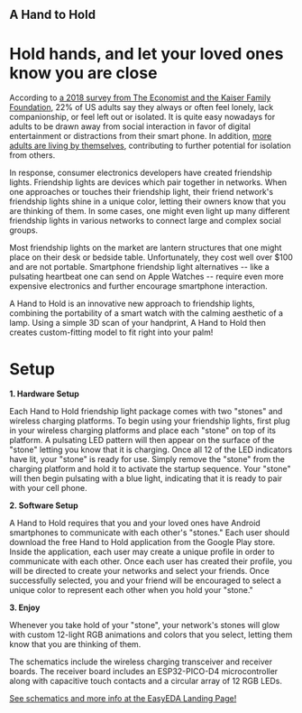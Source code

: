 ## A Hand to Hold

# Hold hands, and let your loved ones know you are close #

According to [a 2018 survey from The Economist and the Kaiser Family Foundation](https://www.economist.com/international/2018/09/01/loneliness-is-a-serious-public-health-problem), 22% of US adults say they always or often feel lonely, lack companionship, or feel left out or isolated. It is quite easy nowadays for adults to be drawn away from social interaction in favor of digital entertainment or distractions from their smart phone. In addition, [more adults are living by themselves](https://furmancenter.org/thestoop/entry/all-by-myself), contributing to further potential for isolation from others. 

In response, consumer electronics developers have created friendship lights. Friendship lights are devices which pair together in networks. When one approaches or touches their friendship light, their friend network's friendship lights shine in a unique color, letting their owners know that you are thinking of them. In some cases, one might even light up many different friendship lights in various networks to connect large and complex social groups. 

Most friendship lights on the market are lantern structures that one might place on their desk or bedside table. Unfortunately, they cost well over $100 and are not portable. Smartphone friendship light alternatives -- like a pulsating heartbeat one can send on Apple Watches -- require even more expensive electronics and further encourage smartphone interaction. 

A Hand to Hold is an innovative new approach to friendship lights, combining the portability of a smart watch with the calming aesthetic of a lamp. Using a simple 3D scan of your handprint, A Hand to Hold then creates custom-fitting model to fit right into your palm! 

# Setup #

**1. Hardware Setup**

Each Hand to Hold friendship light package comes with two "stones" and wireless charging platforms. To begin using your friendship lights, first plug in your wireless charging platforms and place each "stone" on top of its platform. A pulsating LED pattern will then appear on the surface of the "stone" letting you know that it is charging. Once all 12 of the LED indicators have lit, your "stone" is ready for use. Simply remove the "stone" from the charging platform and hold it to activate the startup sequence. Your "stone" will then begin pulsating with a blue light, indicating that it is ready to pair with your cell phone.

**2. Software Setup** 

A Hand to Hold requires that you and your loved ones have Android smartphones to communicate with each other's "stones." Each user should download the free Hand to Hold application from the Google Play store. Inside the application, each user may create a unique profile in order to communicate with each other. Once each user has created their profile, you will be directed to create your networks and select your friends. Once successfully selected, you and your friend will be encouraged to select a unique color to represent each other when you hold your "stone."

**3. Enjoy**

Whenever you take hold of your "stone", your network's stones will  glow with custom 12-light RGB animations and colors that you select, letting them know that you are thinking of them.  

The schematics include the wireless charging transceiver and receiver boards. The receiver board includes an ESP32-PICO-D4 microcontroller along with capacitive touch contacts and a circular array of 12 RGB LEDs.

[See schematics and more info at the EasyEDA Landing Page!](https://easyeda.com/editor#,cmd_for_project=f1d0d70d610a4c38a230ebdb39da437b,id=040e3b5342f04400a528831ec0b3318d|e729d43ce51a465391eb0054de7a2994|8d4393abef9146e7ac9f1515672f9297|1df4bb41139a4a9687ab9fefc9f239d7)
